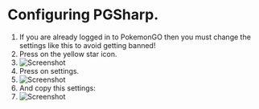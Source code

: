 # Configuring PGSharp.
1. If you are already logged in to PokemonGO then you must change the settings like this to avoid getting banned!
2. Press on the yellow star icon.
3. ![Screenshot](https://i.imgur.com/vVAzRYH.png)
4. Press on settings.
5. ![Screenshot](https://i.imgur.com/wM9Qtmg.png)
6. And copy this settings:
7. ![Screenshot](https://i.imgur.com/gqaVXdk.png)
